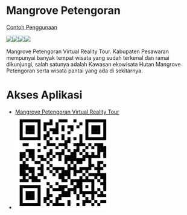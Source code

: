 # Mangrove Petengoran
[Contoh Penggunaan](https://refrizar3003.github.io/mangrove-petengoran-virtual-reality-tour/assets/image/building-app-demo.gif)

<img src="https://refrizar3003.github.io/mangrove-petengoran-virtual-reality-tour/assets/image/basic-demo1.jpg" height=250><img src="https://refrizar3003.github.io/mangrove-petengoran-virtual-reality-tour/assets/image/basic-demo2.jpg" height=250><img src="https://refrizar3003.github.io/mangrove-petengoran-virtual-reality-tour" height=250><img src="https://refrizar3003.github.io/mangrove-petengoran-virtual-reality-tour/assets/image/basic-demo4.jpg" height=250>

Mangrove Petengoran Virtual Reality Tour. Kabupaten Pesawaran mempunyai banyak tempat wisata yang sudah terkenal dan ramai dikunjungi, salah satunya adalah Kawasan ekowisata Hutan Mangrove Petengoran serta wisata pantai yang ada di sekitarnya.
# Akses Aplikasi
* [Mangrove Petengoran Virtual Reality Tour](https://refrizar3003.github.io/mangrove-petengoran-virtual-reality-tour/)
* <img src="qrcode_115788772_40ef9f21f96291da2c1f89067a4f751d.png" height=250>
